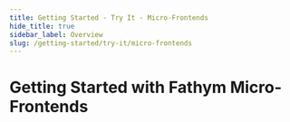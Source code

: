 ```yaml
---
title: Getting Started - Try It - Micro-Frontends
hide_title: true
sidebar_label: Overview
slug: /getting-started/try-it/micro-frontends
---
```


# Getting Started with Fathym Micro-Frontends
